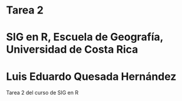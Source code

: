 # Tarea 2
# SIG en R, Escuela de Geografía, Universidad de Costa Rica
# Luis Eduardo Quesada Hernández
Tarea 2 del curso de SIG en R
